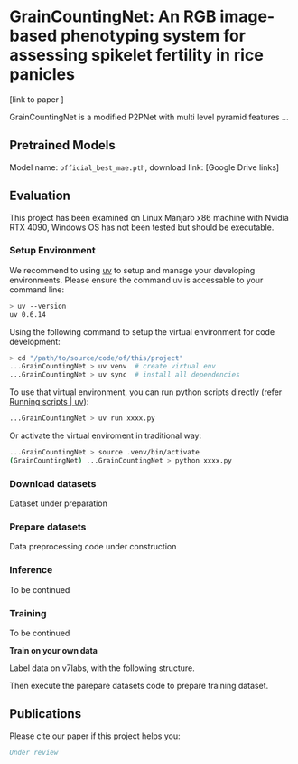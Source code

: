 # GrainCountingNet: An RGB image-based phenotyping system for assessing spikelet fertility in rice panicles

\[link to paper \]

GrainCountingNet is a modified P2PNet with multi level pyramid features ...

## Pretrained Models

Model name: `official_best_mae.pth`, download link: \[Google Drive links\]

## Evaluation

This project has been examined on Linux Manjaro x86 machine with Nvidia RTX 4090, Windows OS has not been tested but should be executable.

### Setup Environment

We recommend to using [uv](https://docs.astral.sh/uv/getting-started/installation/) to setup and manage your developing environments. Please ensure the command uv is accessable to your command line:

```bash
> uv --version
uv 0.6.14
```

Using the following command to setup the virtual environment for code development:

```bash
> cd "/path/to/source/code/of/this/project"
...GrainCountingNet > uv venv  # create virtual env
...GrainCountingNet > uv sync  # install all dependencies
```

To use that virtual environment, you can run python scripts directly (refer [Running scripts | uv](https://docs.astral.sh/uv/guides/scripts/)):

```bash
...GrainCountingNet > uv run xxxx.py
```

Or activate the virtual enviroment in traditional way:

```bash
...GrainCountingNet > source .venv/bin/activate
(GrainCountingNet) ...GrainCountingNet > python xxxx.py
```

### Download datasets

Dataset under preparation

### Prepare datasets

Data preprocessing code under construction

### Inference 

To be continued

### Training 

To be continued

**Train on your own data**

Label data on v7labs, with the following structure.

Then execute the parepare datasets code to prepare training dataset.

## Publications

Please cite our paper if this project helps you:

```bib
Under review
```
